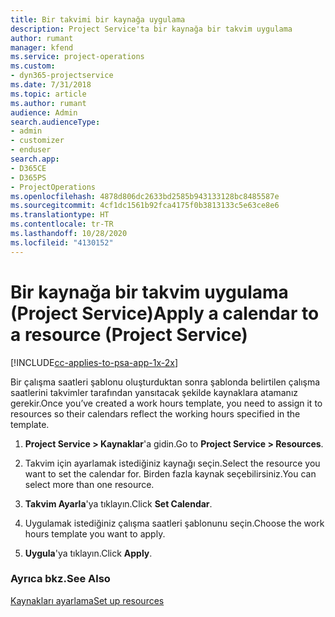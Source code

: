 ```yaml
---
title: Bir takvimi bir kaynağa uygulama
description: Project Service'ta bir kaynağa bir takvim uygulama
author: rumant
manager: kfend
ms.service: project-operations
ms.custom:
- dyn365-projectservice
ms.date: 7/31/2018
ms.topic: article
ms.author: rumant
audience: Admin
search.audienceType:
- admin
- customizer
- enduser
search.app:
- D365CE
- D365PS
- ProjectOperations
ms.openlocfilehash: 4878d806dc2633bd2585b943133128bc8485587e
ms.sourcegitcommit: 4cf1dc1561b92fca4175f0b3813133c5e63ce8e6
ms.translationtype: HT
ms.contentlocale: tr-TR
ms.lasthandoff: 10/28/2020
ms.locfileid: "4130152"
---
```

# <a name="apply-a-calendar-to-a-resource-project-service"></a><span data-ttu-id="1dd14-103">Bir kaynağa bir takvim uygulama (Project Service)</span><span class="sxs-lookup"><span data-stu-id="1dd14-103">Apply a calendar to a resource (Project Service)</span></span>

[!INCLUDE[cc-applies-to-psa-app-1x-2x](../includes/cc-applies-to-psa-app-1x-2x.md)]

<span data-ttu-id="1dd14-104">Bir çalışma saatleri şablonu oluşturduktan sonra şablonda belirtilen çalışma saatlerini takvimler tarafından yansıtacak şekilde kaynaklara atamanız gerekir.</span><span class="sxs-lookup"><span data-stu-id="1dd14-104">Once you’ve created a work hours template, you need to assign it to resources so their calendars reflect the working hours specified in the template.</span></span>  
  
1.  <span data-ttu-id="1dd14-105">**Project Service > Kaynaklar**'a gidin.</span><span class="sxs-lookup"><span data-stu-id="1dd14-105">Go to **Project Service > Resources**.</span></span>  
  
2.  <span data-ttu-id="1dd14-106">Takvim için ayarlamak istediğiniz kaynağı seçin.</span><span class="sxs-lookup"><span data-stu-id="1dd14-106">Select the resource you want to set the calendar for.</span></span> <span data-ttu-id="1dd14-107">Birden fazla kaynak seçebilirsiniz.</span><span class="sxs-lookup"><span data-stu-id="1dd14-107">You can select more than one resource.</span></span>  
  
3.  <span data-ttu-id="1dd14-108">**Takvim Ayarla**'ya tıklayın.</span><span class="sxs-lookup"><span data-stu-id="1dd14-108">Click **Set Calendar**.</span></span>  
  
4.  <span data-ttu-id="1dd14-109">Uygulamak istediğiniz çalışma saatleri şablonunu seçin.</span><span class="sxs-lookup"><span data-stu-id="1dd14-109">Choose the work hours template you want to apply.</span></span>  
  
5.  <span data-ttu-id="1dd14-110">**Uygula**'ya tıklayın.</span><span class="sxs-lookup"><span data-stu-id="1dd14-110">Click **Apply**.</span></span>  
  
### <a name="see-also"></a><span data-ttu-id="1dd14-111">Ayrıca bkz.</span><span class="sxs-lookup"><span data-stu-id="1dd14-111">See Also</span></span>  
 [<span data-ttu-id="1dd14-112">Kaynakları ayarlama</span><span class="sxs-lookup"><span data-stu-id="1dd14-112">Set up resources</span></span>](../psa/set-up-resources.md)
